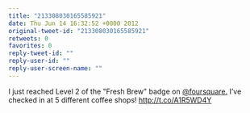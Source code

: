```yaml
---
title: "213308030165585921"
date: Thu Jun 14 16:32:52 +0000 2012
original-tweet-id: "213308030165585921"
retweets: 0
favorites: 0
reply-tweet-id: ""
reply-user-id: ""
reply-user-screen-name: ""
---
```

I just reached Level 2 of the "Fresh Brew" badge on <a href="https://twitter.com/foursquare.">@foursquare.</a> I’ve checked in at 5 different coffee shops! http://t.co/A1R5WD4Y
